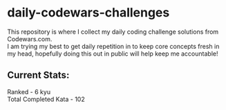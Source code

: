 # daily-codewars-challenges

This repository is where I collect my daily coding challenge solutions from Codewars.com. <br>
I am trying my best to get daily repetition in to keep core concepts fresh in my head, hopefully doing this out in public will help keep me accountable!

## Current Stats:
Ranked - 6 kyu <br>
Total Completed Kata - 102
